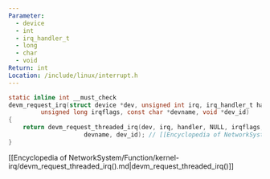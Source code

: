 ```yaml
---
Parameter:
  - device
  - int
  - irq_handler_t
  - long
  - char
  - void
Return: int
Location: /include/linux/interrupt.h
---
```


```c title=devm_request_irq()
static inline int __must_check
devm_request_irq(struct device *dev, unsigned int irq, irq_handler_t handler,
		 unsigned long irqflags, const char *devname, void *dev_id)
{
	return devm_request_threaded_irq(dev, irq, handler, NULL, irqflags,
					 devname, dev_id); // [[Encyclopedia of NetworkSystem/Function/kernel-irq/devm_request_threaded_irq().md|devm_request_threaded_irq()]]
}
```

[[Encyclopedia of NetworkSystem/Function/kernel-irq/devm_request_threaded_irq().md|devm_request_threaded_irq()]]
